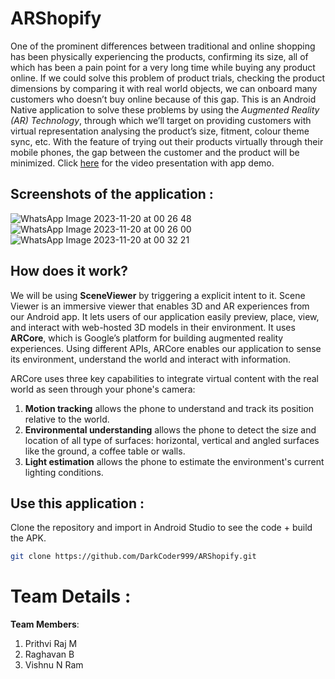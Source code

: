 # ARShopify
One of the prominent differences between traditional and online shopping has been physically experiencing the products, confirming its size, all of which has been a pain point for a very long time while buying any product online. If we could solve this problem of product trials, checking the product dimensions by comparing it with real world objects, we can onboard many customers who doesn’t buy online because of this gap.
This is an Android Native application to solve these problems by using the _Augmented Reality (AR) Technology_, through which we’ll target on providing customers with virtual representation analysing the product’s size, fitment, colour theme sync, etc. With the feature of trying out their products virtually through their mobile phones, the gap between the customer and the product will be minimized.
Click [here](https://drive.google.com/file/d/1zuTviOjooH8JMikaC3NbbG3upJztGkdF/view?usp=sharing) for the video presentation with app demo.

## Screenshots of the application :

![WhatsApp Image 2023-11-20 at 00 26 48](https://github.com/DarkCoder999/ARShopify/assets/98643503/ae3f2ba9-0206-4806-9a6f-7a39f939fd80)
![WhatsApp Image 2023-11-20 at 00 26 00](https://github.com/DarkCoder999/ARShopify/assets/98643503/3b2f7931-8667-49e9-8dac-768228a90eba)
![WhatsApp Image 2023-11-20 at 00 32 21](https://github.com/DarkCoder999/ARShopify/assets/98643503/489499d0-e0a2-4e5d-894b-b6cbb248145b)

## How does it work?
We will be using **SceneViewer** by triggering a explicit intent to it. 
Scene Viewer is an immersive viewer that enables 3D and AR experiences from our Android app. It lets users of our application easily preview, place, view, and interact with web-hosted 3D models in their environment. It uses **ARCore**, which is Google’s platform for building augmented reality experiences. Using different APIs, ARCore enables our application to sense its environment, understand the world and interact with information.

ARCore uses three key capabilities to integrate virtual content with the real world as seen through your phone's camera:
1. **Motion tracking** allows the phone to understand and track its position relative to the world.
2. **Environmental understanding** allows the phone to detect the size and location of all type of surfaces: horizontal, vertical and angled surfaces like the ground, a coffee table or walls.
3. **Light estimation** allows the phone to estimate the environment's current lighting conditions.

## Use this application : 
Clone the repository and import in Android Studio to see the code + build the APK.

```bash
git clone https://github.com/DarkCoder999/ARShopify.git
```

# Team Details :
**Team Members**:
1. Prithvi Raj M
2. Raghavan B
3. Vishnu N Ram
